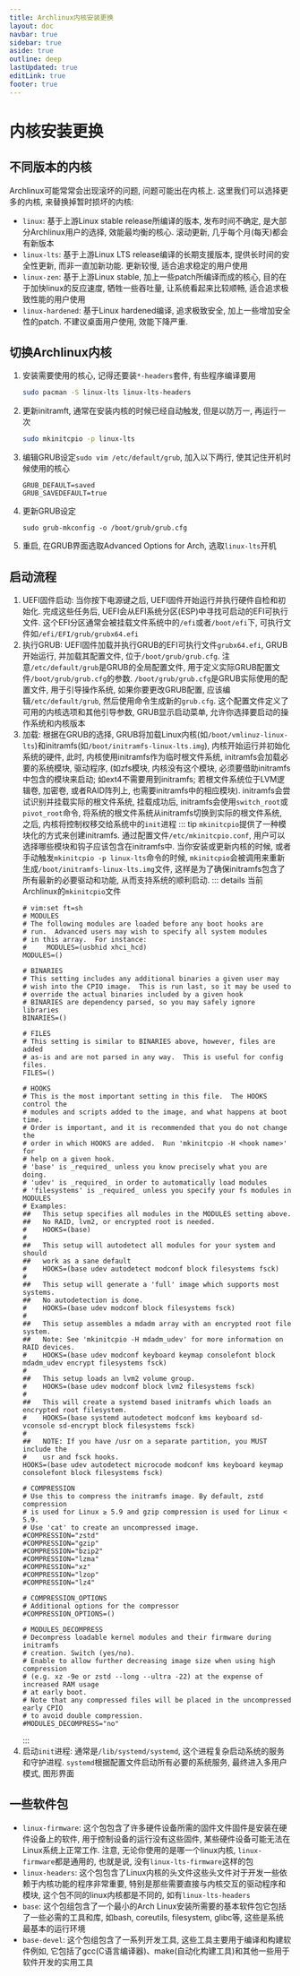 ```yaml
---
title: Archlinux内核安装更换
layout: doc
navbar: true
sidebar: true
aside: true
outline: deep
lastUpdated: true
editLink: true
footer: true
---
```


# 内核安装更换

## 不同版本的内核

Archlinux可能常常会出现滚坏的问题, 问题可能出在内核上. 这里我们可以选择更多的内核, 来替换掉暂时损坏的内核:

- `linux`: 基于上游Linux stable release所编译的版本, 发布时间不确定, 是大部分Archlinux用户的选择, 效能最均衡的核心. 滚动更新, 几乎每个月(每天)都会有新版本
- `linux-lts`: 基于上游Linux LTS release编译的长期支援版本, 提供长时间的安全性更新, 而非一直加新功能. 更新较慢, 适合追求稳定的用户使用
- `linux-zen`: 基于上游Linux stable, 加上一些patch所编译而成的核心, 目的在于加快linux的反应速度, 牺牲一些吞吐量, 让系统看起来比较顺畅, 适合追求极致性能的用户使用
- `linux-hardened`: 基于Linux hardened编译, 追求极致安全, 加上一些增加安全性的patch. 不建议桌面用户使用, 效能下降严重. 

## 切换Archlinux内核

1. 安装需要使用的核心, 记得还要装`*-headers`套件, 有些程序编译要用
    ```bash
    sudo pacman -S linux-lts linux-lts-headers
    ```
2. 更新initramft, 通常在安装内核的时候已经自动触发, 但是以防万一, 再运行一次
    ```bash
    sudo mkinitcpio -p linux-lts
    ```
3. 编辑GRUB设定`sudo vim /etc/default/grub`, 加入以下两行, 使其记住开机时候使用的核心
    ```
    GRUB_DEFAULT=saved
    GRUB_SAVEDEFAULT=true
    ```
4. 更新GRUB设定
    ```
    sudo grub-mkconfig -o /boot/grub/grub.cfg
    ```
5. 重启, 在GRUB界面选取Advanced Options for Arch, 选取`linux-lts`开机

## 启动流程

1. UEFI固件启动: 当你按下电源键之后, UEFI固件开始运行并执行硬件自检和初始化. 完成这些任务后, UEFI会从EFI系统分区(ESP)中寻找可启动的EFI可执行文件. 这个EFI分区通常会被挂载文件系统中的`/efi`或者`/boot/efi`下, 可执行文件如`/efi/EFI/grub/grubx64.efi`
2. 执行GRUB: UEFI固件加载并执行GRUB的EFI可执行文件`grubx64.efi`, GRUB开始运行, 并加载其配置文件, 位于`/boot/grub/grub.cfg`. 注意`/etc/default/grub`是GRUB的全局配置文件, 用于定义实际GRUB配置文件`/boot/grub/grub.cfg`的参数. `/boot/grub/grub.cfg`是GRUB实际使用的配置文件, 用于引导操作系统, 如果你要更改GRUB配置, 应该编辑`/etc/default/grub`, 然后使用命令生成新的`grub.cfg`. 这个配置文件定义了可用的内核选项和其他引导参数, GRUB显示启动菜单, 允许你选择要启动的操作系统和内核版本
3. 加载: 根据在GRUB的选择, GRUB将加载Linux内核(如`/boot/vmlinuz-linux-lts`)和initramfs(如`/boot/initramfs-linux-lts.img`), 内核开始运行并初始化系统的硬件, 此时, 内核使用initramfs作为临时根文件系统, initramfs会加载必要的系统模块, 驱动程序, (如zfs模块, 内核没有这个模块, 必须要借助initramfs中包含的模块来启动; 如ext4不需要用到initramfs; 若根文件系统位于LVM逻辑卷, 加密卷, 或者RAID阵列上, 也需要initramfs中的相应模块). initramfs会尝试识别并挂载实际的根文件系统, 挂载成功后, initramfs会使用`switch_root`或`pivot_root`命令, 将系统的根文件系统从initramfs切换到实际的根文件系统, 之后, 内核将控制权移交给系统中的`init`进程
    ::: tip
    `mkinitcpio`提供了一种模块化的方式来创建initramfs. 通过配置文件`/etc/mkinitcpio.conf`, 用户可以选择哪些模块和钩子应该包含在initramfs中. 当你安装或更新内核的时候, 或者手动触发`mkinitcpio -p linux-lts`命令的时候, `mkinitcpio`会被调用来重新生成`/boot/initramfs-linux-lts.img`文件, 这样是为了确保initramfs包含了所有最新的必要驱动和功能, 从而支持系统的顺利启动.
    ::: details 当前Archlinux的`mkinitcpio`文件
    ```
    # vim:set ft=sh
    # MODULES
    # The following modules are loaded before any boot hooks are
    # run.  Advanced users may wish to specify all system modules
    # in this array.  For instance:
    #     MODULES=(usbhid xhci_hcd)
    MODULES=()

    # BINARIES
    # This setting includes any additional binaries a given user may
    # wish into the CPIO image.  This is run last, so it may be used to
    # override the actual binaries included by a given hook
    # BINARIES are dependency parsed, so you may safely ignore libraries
    BINARIES=()

    # FILES
    # This setting is similar to BINARIES above, however, files are added
    # as-is and are not parsed in any way.  This is useful for config files.
    FILES=()

    # HOOKS
    # This is the most important setting in this file.  The HOOKS control the
    # modules and scripts added to the image, and what happens at boot time.
    # Order is important, and it is recommended that you do not change the
    # order in which HOOKS are added.  Run 'mkinitcpio -H <hook name>' for
    # help on a given hook.
    # 'base' is _required_ unless you know precisely what you are doing.
    # 'udev' is _required_ in order to automatically load modules
    # 'filesystems' is _required_ unless you specify your fs modules in MODULES
    # Examples:
    ##   This setup specifies all modules in the MODULES setting above.
    ##   No RAID, lvm2, or encrypted root is needed.
    #    HOOKS=(base)
    #
    ##   This setup will autodetect all modules for your system and should
    ##   work as a sane default
    #    HOOKS=(base udev autodetect modconf block filesystems fsck)
    #
    ##   This setup will generate a 'full' image which supports most systems.
    ##   No autodetection is done.
    #    HOOKS=(base udev modconf block filesystems fsck)
    #
    ##   This setup assembles a mdadm array with an encrypted root file system.
    ##   Note: See 'mkinitcpio -H mdadm_udev' for more information on RAID devices.
    #    HOOKS=(base udev modconf keyboard keymap consolefont block mdadm_udev encrypt filesystems fsck)
    #
    ##   This setup loads an lvm2 volume group.
    #    HOOKS=(base udev modconf block lvm2 filesystems fsck)
    #
    ##   This will create a systemd based initramfs which loads an encrypted root filesystem.
    #    HOOKS=(base systemd autodetect modconf kms keyboard sd-vconsole sd-encrypt block filesystems fsck)
    #
    ##   NOTE: If you have /usr on a separate partition, you MUST include the
    #    usr and fsck hooks.
    HOOKS=(base udev autodetect microcode modconf kms keyboard keymap consolefont block filesystems fsck)

    # COMPRESSION
    # Use this to compress the initramfs image. By default, zstd compression
    # is used for Linux ≥ 5.9 and gzip compression is used for Linux < 5.9.
    # Use 'cat' to create an uncompressed image.
    #COMPRESSION="zstd"
    #COMPRESSION="gzip"
    #COMPRESSION="bzip2"
    #COMPRESSION="lzma"
    #COMPRESSION="xz"
    #COMPRESSION="lzop"
    #COMPRESSION="lz4"

    # COMPRESSION_OPTIONS
    # Additional options for the compressor
    #COMPRESSION_OPTIONS=()

    # MODULES_DECOMPRESS
    # Decompress loadable kernel modules and their firmware during initramfs
    # creation. Switch (yes/no).
    # Enable to allow further decreasing image size when using high compression
    # (e.g. xz -9e or zstd --long --ultra -22) at the expense of increased RAM usage
    # at early boot.
    # Note that any compressed files will be placed in the uncompressed early CPIO
    # to avoid double compression.
    #MODULES_DECOMPRESS="no"
    ```
    :::
4. 启动`init`进程: 通常是`/lib/systemd/systemd`, 这个进程复杂启动系统的服务和守护进程. `systemd`根据配置文件启动所有必要的系统服务, 最终进入多用户模式, 图形界面

## 一些软件包

- `linux-firmware`: 这个包包含了许多硬件设备所需的固件文件固件是安装在硬件设备上的软件, 用于控制设备的运行没有这些固件, 某些硬件设备可能无法在Linux系统上正常工作. 注意, 无论你使用的是哪一个linux内核, `linux-firmware`都是通用的, 也就是说, 没有`linux-lts-firmware`这样的包
- `linux-headers`: 这个包包含了Linux内核的头文件这些头文件对于开发一些依赖于内核功能的程序非常重要, 特别是那些需要直接与内核交互的驱动程序和模块, 这个包不同的linux内核都是不同的, 如有`linux-lts-headers`
- `base`: 这个包组包含了一个最小的Arch Linux安装所需要的基本软件包它包括了一些必需的工具和库, 如bash, coreutils, filesystem, glibc等, 这些是系统最基本的运行环境
- `base-devel`: 这个包组包含了一系列开发工具, 这些工具主要用于编译和构建软件例如, 它包括了gcc(C语言编译器)、make(自动化构建工具)和其他一些用于软件开发的实用工具